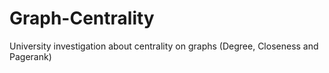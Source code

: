 # Graph-Centrality
University investigation about centrality on graphs (Degree, Closeness and Pagerank)
